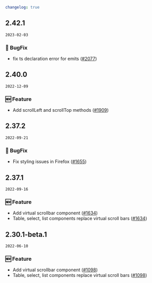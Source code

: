 ```yaml
changelog: true
```

## 2.42.1

`2023-02-03`

### 🐛 BugFix

- fix ts declaration error for emits ([#2077](https://github.com/arco-design/arco-design-vue/pull/2077))


## 2.40.0

`2022-12-09`

### 🆕 Feature

- Add scrollLeft and scrollTop methods ([#1909](https://github.com/arco-design/arco-design-vue/pull/1909))


## 2.37.2

`2022-09-21`

### 🐛 BugFix

- Fix styling issues in Firefox ([#1655](https://github.com/arco-design/arco-design-vue/pull/1655))


## 2.37.1

`2022-09-16`

### 🆕 Feature

- Add virtual scrollbar component ([#1634](https://github.com/arco-design/arco-design-vue/pull/1634))
- Table, select, list components replace virtual scroll bars ([#1634](https://github.com/arco-design/arco-design-vue/pull/1634))


## 2.30.1-beta.1

`2022-06-10`

### 🆕 Feature

- Add virtual scrollbar component ([#1098](https://github.com/arco-design/arco-design-vue/pull/1098))
- Table, select, list components replace virtual scroll bars ([#1098](https://github.com/arco-design/arco-design-vue/pull/1098))

